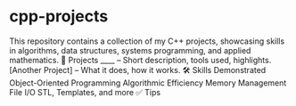# cpp-projects
 This repository contains a collection of my C++ projects, showcasing skills in algorithms, data structures, systems programming, and applied mathematics.  📂 Projects ____ – Short description, tools used, highlights. [Another Project] – What it does, how it works. 🛠️ Skills Demonstrated Object-Oriented Programming Algorithmic Efficiency Memory Management File I/O STL, Templates, and more ✅ Tips
